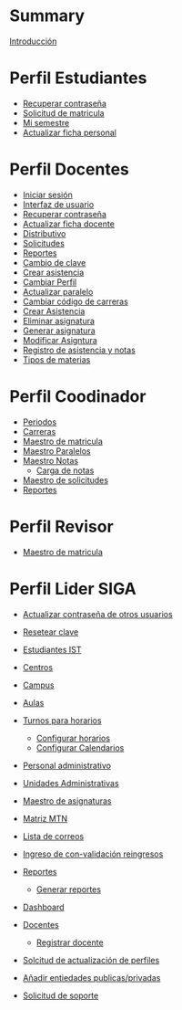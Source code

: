 # Summary
[Introducción](introduccion.md)


# Perfil Estudiantes

- [Recuperar contraseña]()
- [Solicitud de matricula]()
- [Mi semestre]()
- [Actualizar ficha personal](Actualizar_Ficha_Personal_E.md)


# Perfil Docentes

- [Iniciar sesión](inicioSesion.md)
- [Interfaz de usuario](Interfaz_de_Usuario.md)
- [Recuperar contraseña]()
- [Actualizar ficha docente](Ficha_docente.md)
- [Distributivo]()
- [Solicitudes]()
- [Reportes]()
- [Cambio de clave]()
- [Crear asistencia](Crear_asistencia.md)
- [Cambiar Perfil](Cambiar_de_perfil.md)
- [Actualizar paralelo](Actualizar_Paralelo.md)
- [Cambiar código de carreras](Entidades.md)
- [Crear Asistencia](Crear_asistencia.md)
- [Eliminar asignatura](Eliminar_asignatura.md)
- [Generar asignatura](Generar_asignaturas.md)
- [Modificar Asigntura](Modificar_asignatura.md)
- [Registro de asistencia y notas](Registro_de_notas_y_asistencia.md)
- [Tipos de materias](tipo_de_materiaas.md)

# Perfil Coodinador
- [Periodos]()
- [Carreras]()
- [Maestro de matricula]()
- [Maestro Paralelos]()
- [Maestro Notas]()
    - [Carga de notas](carga_de_notas.md)
- [Maestro de solicitudes]()
- [Reportes]()

# Perfil Revisor
- [Maestro de matricula]()
# Perfil Lider SIGA
- [Actualizar contraseña de otros usuarios](actConOtrosUsu.md)
- [Resetear clave]()
- [Estudiantes IST]()
- [Centros]()
- [Campus]()
- [Aulas]()
- [Turnos para horarios]()
    - [Configurar horarios](conf_horarios.md)
    - [Configurar Calendarios](conf_calendario.md)
- [Personal administrativo]()
- [Unidades Administrativas]()
- [Maestro de asignaturas]()
- [Matriz MTN]()
- [Lista de correos]()
- [Ingreso de con-validación reingresos]()
- [Reportes]()
    
    - [Generar reportes](Generar_reportes.md)
- [Dashboard]()
- [Docentes]( )
    - [Registrar docente](Registro_Docentes.md)
- [Solcitud de actualización de perfiles]()
- [Añadir entiedades publicas/privadas](entidades.md)
- [Solicitud de soporte]()
